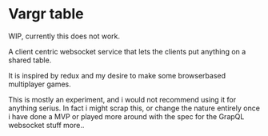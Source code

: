 # Vargr table

WIP, currently this does not work.

A client centric websocket service that lets the clients put anything on a shared table.

It is inspired by redux and my desire to make some browserbased multiplayer games.

This is mostly an experiment, and i would not recommend using it for anything serius.
In fact i might scrap this, or change the nature entirely once i have done a MVP
or played more around with the spec for the GrapQL websocket stuff more..